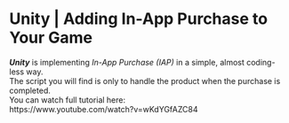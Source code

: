 <h1>Unity | Adding In-App Purchase to Your Game</h1>
<b><i>Unity</i></b> is implementing <i>In-App Purchase (IAP)</i> in a simple, almost coding-less way.<br>
The script you will find is only to handle the product when the purchase is completed.<br>
You can watch full tutorial here:<br>
https://www.youtube.com/watch?v=wKdYGfAZC84
